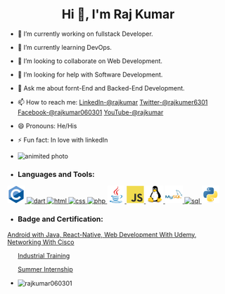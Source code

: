  <h1 align="center">Hi 👋, I'm Raj Kumar</h1>

- 🔭 I’m currently working on fullstack Developer.
- 🌱 I’m currently learning DevOps.
- 👯 I’m looking to collaborate on Web Development.
- 🤔 I’m looking for help with Software Development.
- 💬 Ask me about fornt-End and Backed-End Development.
- 📫 How to reach me: [LinkedIn-@rajkumar](https://www.linkedin.com/in/raj-kumar-7127b31a8/)
[Twitter-@rajkumer6301](https://twitter.com/rajkumar6301)
[Facebook-@rajkumar060301](https://www.facebook.com/rajkumar060301)
[YouTube-@rajkumar](https://www.youtube.com/channel/UCS0lo3ONuU_iWvOhYNlEksg)
- 😄 Pronouns: He/His
- ⚡ Fun fact: In love with linkedIn
- ![animited photo](https://user-images.githubusercontent.com/61106500/114032703-2ea6c900-989a-11eb-8e11-49fd7198e81c.jpg) 

- <h3 align="left">Languages and Tools:</h3>
<p align="left"> <a href="https://www.cprogramming.com/" target="_blank"> <img src="https://raw.githubusercontent.com/devicons/devicon/master/icons/c/c-original.svg" alt="c" width="40" height="40"/> </a> <a href="" target="_blank"> <img src="https://www.pngkit.com/png/detail/534-5342172_c-language-course-c-logo.png" alt="dart" width="40" height="40"/> </a> <a href="https://developer.mozilla.org/en-US/docs/Learn/Getting_started_with_the_web/HTML_basics" target="_blank"> <img src="https://catalin.red/dist/uploads/2011/01/css3-html5-logo-initial.png" alt="html" width="40" height="40"/> <a href="https://developer.mozilla.org/en-US/docs/Web/CSS" target="_blank"> <img src="https://upload.wikimedia.org/wikipedia/commons/thumb/d/d5/CSS3_logo_and_wordmark.svg/1200px-CSS3_logo_and_wordmark.svg.png" alt="css" width="40" height="40"> </a> <a href="https://www.php.net/" target="_blank"> <img src="https://upload.wikimedia.org/wikipedia/commons/thumb/2/27/PHP-logo.svg/2560px-PHP-logo.svg.png" alt="php" width="40" height="40"> </a>  <a href="https://www.java.com" target="_blank"> <img src="https://raw.githubusercontent.com/devicons/devicon/master/icons/java/java-original.svg" alt="java" width="40" height="40"/> </a> <a href="https://developer.mozilla.org/en-US/docs/Web/JavaScript" target="_blank"> <img src="https://raw.githubusercontent.com/devicons/devicon/master/icons/javascript/javascript-original.svg" alt="javascript" width="40" height="40"/> </a> <a href="https://www.linux.org/" target="_blank"> <img src="https://raw.githubusercontent.com/devicons/devicon/master/icons/linux/linux-original.svg" alt="linux" width="40" height="40"/> </a> <a href="https://www.mysql.com/" target="_blank"> <img src="https://raw.githubusercontent.com/devicons/devicon/master/icons/mysql/mysql-original-wordmark.svg" alt="mysql" width="40" height="40"/> </a> <a href ="https://www.oracle.com/database/technologies/appdev/sql.html" target="_blank"><img src="https://www.oracle.com/a/ocom/img/sql.svg" alt="sql"  width="40" height="40"/>  <a href="https://www.python.org" target="_blank"> <img src="https://raw.githubusercontent.com/devicons/devicon/master/icons/python/python-original.svg" alt="python" width="40" height="40"/> </a> </p>

- <h3 align="left">Badge and Certification:</h3>
<p align="left"> <a href="https://www.linkedin.com/in/raj-kumar-7127b31a8/details/featured/1635467890036/single-media-viewer/" target="_blank"><u>Android with Java, </u></a> <a href="https://media-exp1.licdn.com/dms/image/C5622AQGF2OlToAH7zA/feedshare-shrink_800/0/1635301988301?e=1647475200&v=beta&t=QwH_MbaBADi2LHZ2Ch4KrXcLkh9E6SlWV5ETL0cWsAk" target="_blank"><u>React-Native, </u></a> <a href="https://www.linkedin.com/feed/update/urn:li:activity:6868918307337183232/" target="blank"><u>Web Development With Udemy,</u></a>	<a href="https://www.linkedin.com/feed/update/urn:li:activity:6892095866681880576/" target="_blank"><u>Networking With Cisco </u></a>
	<a href="https://www.linkedin.com/in/raj-kumar-7127b31a8/details/featured/1635467684793/single-media-viewer/" target="_blank"><ul>Industrial Training </ul></a>
	<a href="https://www.linkedin.com/in/raj-kumar-7127b31a8/details/featured/1635467886676/single-media-viewer/"><ul>Summer Internship</ul></a></p>
  
<!-- - [![Top Langs](https://github-readme-stats.vercel.app/api/top-langs/?username=rajkumar060301&layout=compact)](https://github.com/rajkumar060301/github-readme-stats)
- ![Raj Kumar GitHub stats](https://github-readme-stats.vercel.app/api?username=rajkumar060301&show_icons=true&theme=radical) -->
- <p><img align="center" src="https://github-readme-streak-stats.herokuapp.com/?user=rajkumar060301&" alt="rajkumar060301" /></p>
